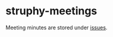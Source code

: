 # struphy-meetings

Meeting minutes are stored under [issues](https://gitlab.mpcdf.mpg.de/struphy/struphy-meetings/-/issues).